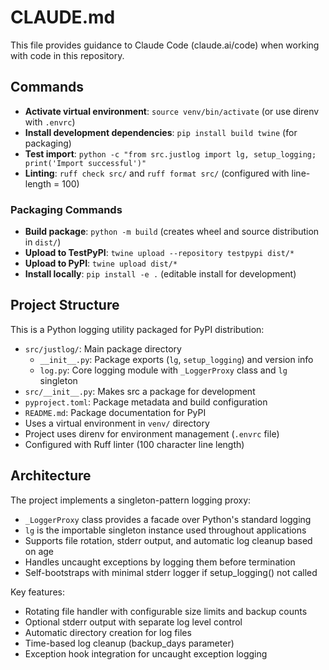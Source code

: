 # CLAUDE.md

This file provides guidance to Claude Code (claude.ai/code) when working with code in this repository.

## Commands

- **Activate virtual environment**: `source venv/bin/activate` (or use direnv with `.envrc`)
- **Install development dependencies**: `pip install build twine` (for packaging)
- **Test import**: `python -c "from src.justlog import lg, setup_logging; print('Import successful')"`
- **Linting**: `ruff check src/` and `ruff format src/` (configured with line-length = 100)

### Packaging Commands

- **Build package**: `python -m build` (creates wheel and source distribution in `dist/`)
- **Upload to TestPyPI**: `twine upload --repository testpypi dist/*`
- **Upload to PyPI**: `twine upload dist/*`
- **Install locally**: `pip install -e .` (editable install for development)

## Project Structure

This is a Python logging utility packaged for PyPI distribution:

- `src/justlog/`: Main package directory
  - `__init__.py`: Package exports (`lg`, `setup_logging`) and version info
  - `log.py`: Core logging module with `_LoggerProxy` class and `lg` singleton
- `src/__init__.py`: Makes src a package for development
- `pyproject.toml`: Package metadata and build configuration
- `README.md`: Package documentation for PyPI
- Uses a virtual environment in `venv/` directory
- Project uses direnv for environment management (`.envrc` file)
- Configured with Ruff linter (100 character line length)

## Architecture

The project implements a singleton-pattern logging proxy:

- `_LoggerProxy` class provides a facade over Python's standard logging
- `lg` is the importable singleton instance used throughout applications
- Supports file rotation, stderr output, and automatic log cleanup based on age
- Handles uncaught exceptions by logging them before termination
- Self-bootstraps with minimal stderr logger if setup_logging() not called

Key features:
- Rotating file handler with configurable size limits and backup counts
- Optional stderr output with separate log level control
- Automatic directory creation for log files
- Time-based log cleanup (backup_days parameter)
- Exception hook integration for uncaught exception logging